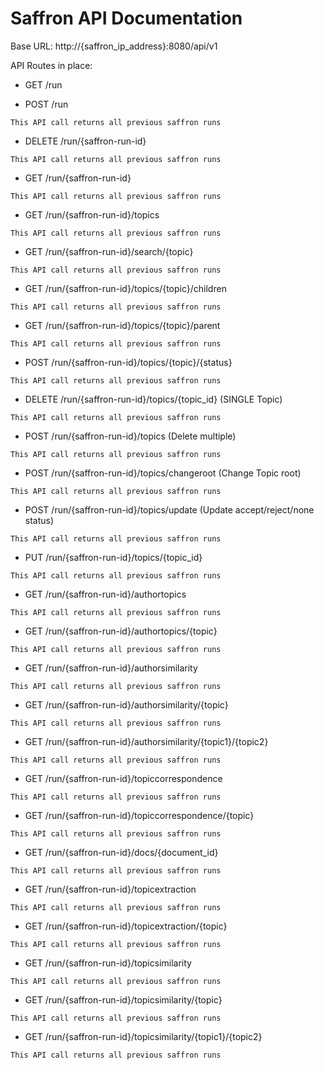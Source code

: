 Saffron API Documentation
=========================


Base URL: http://{saffron_ip_address}:8080/api/v1

API Routes in place:

* GET /run



* POST /run

`This API call returns all previous saffron runs`

* DELETE /run/{saffron-run-id}

`This API call returns all previous saffron runs`

* GET /run/{saffron-run-id}

`This API call returns all previous saffron runs`

* GET /run/{saffron-run-id}/topics

`This API call returns all previous saffron runs`
 
* GET /run/{saffron-run-id}/search/{topic}

`This API call returns all previous saffron runs`

* GET /run/{saffron-run-id}/topics/{topic}/children

`This API call returns all previous saffron runs`
 
* GET /run/{saffron-run-id}/topics/{topic}/parent

`This API call returns all previous saffron runs`

* POST /run/{saffron-run-id}/topics/{topic}/{status}

`This API call returns all previous saffron runs`

* DELETE /run/{saffron-run-id}/topics/{topic_id} (SINGLE Topic)

`This API call returns all previous saffron runs`

* POST /run/{saffron-run-id}/topics (Delete multiple)

`This API call returns all previous saffron runs`

* POST /run/{saffron-run-id}/topics/changeroot (Change Topic root)

`This API call returns all previous saffron runs`

* POST /run/{saffron-run-id}/topics/update (Update accept/reject/none status)

`This API call returns all previous saffron runs`

* PUT /run/{saffron-run-id}/topics/{topic_id}

`This API call returns all previous saffron runs`
 
* GET /run/{saffron-run-id}/authortopics

`This API call returns all previous saffron runs`
 
* GET /run/{saffron-run-id}/authortopics/{topic}

`This API call returns all previous saffron runs`

* GET /run/{saffron-run-id}/authorsimilarity

`This API call returns all previous saffron runs`

* GET /run/{saffron-run-id}/authorsimilarity/{topic}

`This API call returns all previous saffron runs`

* GET /run/{saffron-run-id}/authorsimilarity/{topic1}/{topic2} 

`This API call returns all previous saffron runs`

* GET /run/{saffron-run-id}/topiccorrespondence

`This API call returns all previous saffron runs`

* GET /run/{saffron-run-id}/topiccorrespondence/{topic}

`This API call returns all previous saffron runs`

* GET /run/{saffron-run-id}/docs/{document_id}
 
`This API call returns all previous saffron runs`

* GET /run/{saffron-run-id}/topicextraction

`This API call returns all previous saffron runs`

* GET /run/{saffron-run-id}/topicextraction/{topic}

`This API call returns all previous saffron runs`

* GET /run/{saffron-run-id}/topicsimilarity

`This API call returns all previous saffron runs`

* GET /run/{saffron-run-id}/topicsimilarity/{topic}

`This API call returns all previous saffron runs`

* GET /run/{saffron-run-id}/topicsimilarity/{topic1}/{topic2}

`This API call returns all previous saffron runs`



